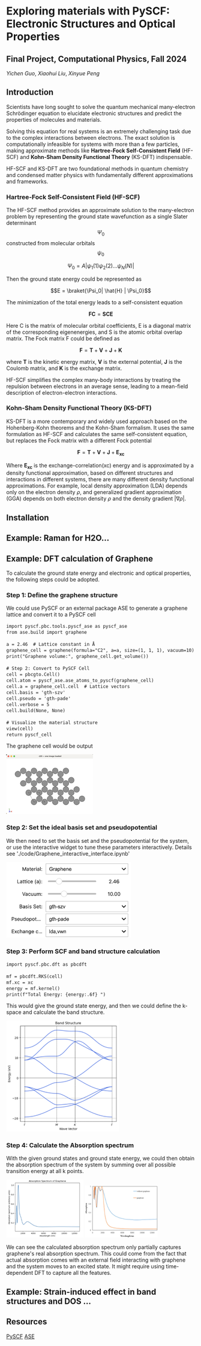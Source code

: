 # Exploring materials with PySCF: Electronic Structures and Optical Properties 

## Final Project, Computational Physics, Fall 2024

_Yichen Guo_, _Xiaohui Liu_, _Xinyue Peng_


## Introduction 

Scientists have long sought to solve the quantum mechanical many-electron Schrödinger equation to elucidate electronic structures and predict the properties of molecules and materials.

Solving this equation for real systems is an extremely challenging task due to the complex interactions between electrons. The exact solution is computationally infeasible for systems with more than a few particles, making approximate methods like **Hartree-Fock Self-Consistent Field** (HF-SCF) and **Kohn-Sham Density Functional Theory** (KS-DFT) indispensable.

HF-SCF and KS-DFT are two foundational methods in quantum chemistry and condensed matter physics with fundamentally different approximations and frameworks.

### Hartree-Fock Self-Consistent Field (HF-SCF)
The HF-SCF method provides an approximate solution to the many-electron problem by representing the ground state wavefunction as a single Slater determinant $$\Psi_0$$ constructed from molecular orbitals $$\psi_0$$
```math
\Psi_0 = A|\psi_1(1)\psi_2(2)...\psi_N(N)|
```
Then the ground state energy could be represented as
```math
E = \braket{\Psi_0| \hat{H} | \Psi_0}
```
The minimization of the total energy leads to a self-consistent equation

$$\mathbf{FC} = \mathbf{SCE}$$

Here C is the matrix of molecular orbital coefficients, E is a diagonal matrix of the corresponding eigenenergies, and S is the atomic orbital overlap matrix. The Fock matrix F could be defined as 

$$\mathbf{F} = \mathbf{T}+\mathbf{V}+\mathbf{J}+\mathbf{K}$$

where $\mathbf{T}$ is the kinetic energy matrix, $\mathbf{V}$ is the external potential, $\mathbf{J}$ is the Coulomb matrix, and $\mathbf{K}$ is the exchange matrix.

HF-SCF simplifies the complex many-body interactions by treating the repulsion between electrons in an average sense, leading to a mean-field description of electron-electron interactions.

### Kohn-Sham Density Functional Theory (KS-DFT)
KS-DFT is a more contemporary and widely used approach based on the Hohenberg-Kohn theorems and the Kohn-Sham formalism. It uses the same formulation as HF-SCF and calculates the same self-consistent equation, but replaces the Fock matrix with a different Fock potential

```math
\mathbf{F} = \mathbf{T}+\mathbf{V}+\mathbf{J}+\mathbf{E_{xc}}
```

Where $\mathbf{E_{xc}}$ is the exchange-correlation(xc) energy and is approximated by a density functional approximation, based on different structures and interactions in different systems, there are many different density functional approximations. For example, local density approximation (LDA) depends only on the electron density $\rho$, and generalized gradient approximation (GGA) depends on both electron density $\rho$ and the density gradient $|\nabla\rho|$.

## Installation

## Example: Raman for H2O...

## Example: DFT calculation of Graphene

To calculate the ground state energy and electronic and optical properties, the following steps could be adopted.

### Step 1: Define the graphene structure 
We could use PySCF or an external package ASE to generate a graphene lattice and convert it to a PySCF cell
```
import pyscf.pbc.tools.pyscf_ase as pyscf_ase
from ase.build import graphene

a = 2.46  # Lattice constant in Å
graphene_cell = graphene(formula="C2", a=a, size=(1, 1, 1), vacuum=10)
print("Graphene volume:", graphene_cell.get_volume())

# Step 2: Convert to PySCF Cell
cell = pbcgto.Cell()
cell.atom = pyscf_ase.ase_atoms_to_pyscf(graphene_cell)
cell.a = graphene_cell.cell  # Lattice vectors
cell.basis = 'gth-szv'
cell.pseudo = 'gth-pade'
cell.verbose = 5
cell.build(None, None)

# Visualize the material structure
view(cell)
return pyscf_cell
```
The graphene cell would be output

![Graphene structure](./figures/graphene_structure.png)

### Step 2: Set the ideal basis set and pseudopotential
We then need to set the basis set and the pseudopotential for the system, or use the interactive widget to tune these parameters interactively. Details see './code/Graphene_interactive_interface.ipynb'

![Interactive interface](./figures/interactive.png)

### Step 3: Perform SCF and band structure calculation

```
import pyscf.pbc.dft as pbcdft

mf = pbcdft.RKS(cell)
mf.xc = xc
energy = mf.kernel()
print(f"Total Energy: {energy:.6f} ")
```
This would give the ground state energy, and then we could define the k-space and calculate the band structure.

<img src="./figures/LDA_band.png" alt="Band structure calculated with LDA" width="300">

### Step 4: Calculate the Absorption spectrum

With the given ground states and ground state energy, we could then obtain the absorption spectrum of the system by summing over all possible transition energy at all k points.

![Calculated absorption spectrum](./figures/Absorption.png)
![Absorption spectrum in reference](./figures/Absorption_litera.png)

We can see the calculated absorption spectrum only partially captures graphene's real absorption spectrum. This could come from the fact that actual absorption comes with an external field interacting with graphene and the system moves to an excited state. It might require using time-dependent DFT to capture all the features.

## Example: Strain-induced effect in band structures and DOS ...

## Resources

[PySCF](https://pyscf.org/index.html)
[ASE](https://wiki.fysik.dtu.dk/ase/index.html)
